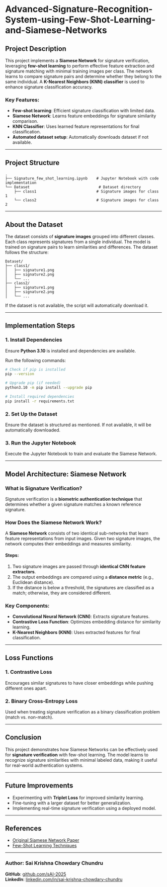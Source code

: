 # Advanced-Signature-Recognition-System-using-Few-Shot-Learning-and-Siamese-Networks


## Project Description

This project implements a **Siamese Network** for signature verification, leveraging **few-shot learning** to perform effective feature extraction and signature matching with minimal training images per class. The network learns to compare signature pairs and determine whether they belong to the same individual. A **K-Nearest Neighbors (KNN) classifier** is used to enhance signature classification accuracy.

### Key Features:
- **Few-shot learning**: Efficient signature classification with limited data.
- **Siamese Network**: Learns feature embeddings for signature similarity comparison.
- **KNN Classifier**: Uses learned feature representations for final classification.
- **Automated dataset setup**: Automatically downloads dataset if not available.

---
## Project Structure

```
.
├── Signature_few_shot_learning.ipynb    # Jupyter Notebook with code implementation
└── Dataset                               # Dataset directory
    ├── class1                           # Signature images for class 1
    └── class2                           # Signature images for class 2
```

---
## About the Dataset

The dataset consists of **signature images** grouped into different classes. Each class represents signatures from a single individual. The model is trained on signature pairs to learn similarities and differences. The dataset follows the structure:

```
Dataset/
├── class1/
│   ├── signature1.png
│   ├── signature2.png
│   └── ...
├── class2/
│   ├── signature1.png
│   ├── signature2.png
│   └── ...
```

If the dataset is not available, the script will automatically download it.

---
## Implementation Steps

### 1. Install Dependencies
Ensure **Python 3.10** is installed and dependencies are available.

Run the following commands:
```sh
# Check if pip is installed
pip --version

# Upgrade pip (if needed)
python3.10 -m pip install --upgrade pip

# Install required dependencies
pip install -r requirements.txt
```

### 2. Set Up the Dataset
Ensure the dataset is structured as mentioned. If not available, it will be automatically downloaded.

### 3. Run the Jupyter Notebook
Execute the Jupyter Notebook to train and evaluate the Siamese Network.

---
## Model Architecture: Siamese Network

### What is Signature Verification?
Signature verification is a **biometric authentication technique** that determines whether a given signature matches a known reference signature.

### How Does the Siamese Network Work?
A **Siamese Network** consists of two identical sub-networks that learn feature representations from input images. Given two signature images, the network computes their embeddings and measures similarity.

#### Steps:
1. Two signature images are passed through **identical CNN feature extractors**.
2. The output embeddings are compared using a **distance metric** (e.g., Euclidean distance).
3. If the distance is below a threshold, the signatures are classified as a match; otherwise, they are considered different.

### Key Components:
- **Convolutional Neural Network (CNN)**: Extracts signature features.
- **Contrastive Loss Function**: Optimizes embedding distance for similarity learning.
- **K-Nearest Neighbors (KNN)**: Uses extracted features for final classification.

---
## Loss Functions

### 1. **Contrastive Loss**
Encourages similar signatures to have closer embeddings while pushing different ones apart.

### 2. **Binary Cross-Entropy Loss**
Used when treating signature verification as a binary classification problem (match vs. non-match).

---
## Conclusion
This project demonstrates how Siamese Networks can be effectively used for **signature verification** with few-shot learning. The model learns to recognize signature similarities with minimal labeled data, making it useful for real-world authentication systems.

---
## Future Improvements
- Experimenting with **Triplet Loss** for improved similarity learning.
- Fine-tuning with a larger dataset for better generalization.
- Implementing real-time signature verification using a deployed model.

---
## References
- [Original Siamese Network Paper](https://www.cs.cmu.edu/~rsalakhu/papers/oneshot1.pdf)
- [Few-Shot Learning Techniques](https://arxiv.org/abs/1904.05046)

---
### Author: Sai Krishna Chowdary Chundru
**GitHub**: [github.com/sAI-2025](https://github.com/sAI-2025)  
**LinkedIn**: [linkedin.com/in/sai-krishna-chowdary-chundru](https://linkedin.com/in/sai-krishna-chowdary-chundru)

